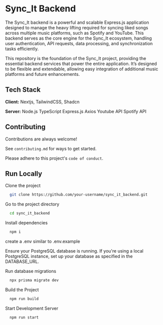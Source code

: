 
# Sync_It Backend

The Sync_It backend is a powerful and scalable Express.js application designed to manage the heavy lifting required for syncing liked songs across multiple music platforms, such as Spotify and YouTube. This backend serves as the core engine for the Sync_It ecosystem, handling user authentication, API requests, data processing, and synchronization tasks efficiently.

This repository is the foundation of the Sync_It project, providing the essential backend services that power the entire application. It’s designed to be flexible and extendable, allowing easy integration of additional music platforms and future enhancements.

## Tech Stack

**Client:** Nextjs, TailwindCSS, Shadcn

**Server:** Node.js
TypeScript
Express.js
Axios
Youtube API
Spotify API

## Contributing

Contributions are always welcome!

See `contributing.md` for ways to get started.

Please adhere to this project's `code of conduct`.


## Run Locally

Clone the project

```bash
  git clone https://github.com/your-username/sync_it_backend.git
```

Go to the project directory

```bash
  cd sync_it_backend
```

Install dependencies

```bash
  npm i
````

create a .env similar to .env.example

Ensure your PostgreSQL database is running. If you're using a local PostgreSQL instance, set up your database as specified in the DATABASE_URL.

Run database migrations
```bash
  npx prisma migrate dev
````

Build the Project
````bash
  npm run build
````
Start Development Server

````bash
  npm run start
````

